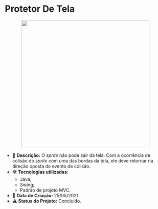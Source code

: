 # Protetor De Tela

<p align="center"> 
  <img align="center" src="https://user-images.githubusercontent.com/31167065/119906312-5faf8b80-bf24-11eb-8a45-576f074a4cb1.gif" width="400" heigth="350">  
</p>

* 📄 **Descrição:** O *sprite* não pode sair da tela. Com a ocorrência de colisão do *sprite* com uma das bordas da tela, ele deve retornar na direção oposta do evento de colisão.
* 🛠 **Tecnologias utilizadas:** 
     - Java; 
     - Swing; 
     - Padrão de projeto MVC.
* 📆 **Data de Criação:** 25/05/2021.
* :warning: **Status do Projeto:** Concluído. 

